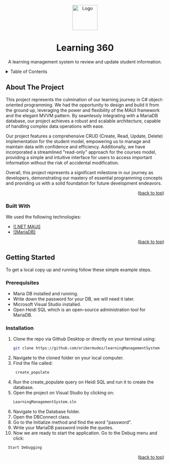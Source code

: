 <!-- PROJECT LOGO -->
<br />
<div align="center">
  <a href="https://github.com/othneildrew/Best-README-Template">
    <img src="images/logo.png" alt="Logo" width="80" height="80">
  </a>

  <h1 align="center">Learning 360</h1>

  <p align="center">
    A learning management system to review and update student information. 
  </p>
</div>



<!-- TABLE OF CONTENTS -->
<details>
  <summary>Table of Contents</summary>
  <ol>
    <li>
      <a href="#about-the-project">About The Project</a>
      <ul>
        <li><a href="#built-with">Built With</a></li>
      </ul>
    </li>
    <li>
      <a href="#getting-started">Getting Started</a>
      <ul>
        <li><a href="#prerequisites">Prerequisites</a></li>
        <li><a href="#installation">Installation</a></li>
      </ul>
    </li>
    <li><a href="#usage">Usage</a></li>
    <li><a href="#roadmap">Roadmap</a></li>
    <li><a href="#contributing">Contributing</a></li>
    <li><a href="#license">License</a></li>
    <li><a href="#contact">Contact</a></li>
    <li><a href="#acknowledgments">Acknowledgments</a></li>
  </ol>
</details>



<!-- ABOUT THE PROJECT -->
## About The Project

This project represents the culmination of our learning journey in C# object-oriented programming. We had the opportunity to design and build it from the ground up, leveraging the power and flexibility of the MAUI framework and the elegant MVVM pattern. By seamlessly integrating with a MariaDB database, our project achieves a robust and scalable architecture, capable of handling complex data operations with ease.

Our project features a comprehensive CRUD (Create, Read, Update, Delete) implementation for the student model, empowering us to manage and maintain data with confidence and efficiency. Additionally, we have incorporated a streamlined "read-only" approach for the courses model, providing a simple and intuitive interface for users to access important information without the risk of accidental modification.

Overall, this project represents a significant milestone in our journey as developers, demonstrating our mastery of essential programming concepts and providing us with a solid foundation for future development endeavors.

<p align="right">(<a href="#readme-top">back to top</a>)</p>



### Built With

We used the following technologies:

* [![.NET MAUI]][Maui-url]
* [![MariaDB]][Maria-url]

<p align="right">(<a href="#readme-top">back to top</a>)</p>


<!-- GETTING STARTED -->
## Getting Started

To get a local copy up and running follow these simple example steps.

### Prerequisites

* Maria DB installed and running.
* Write down the password for your DB, we will need it later.
* Microsoft Visual Studio installed.
* Open Heidi SQL which is an open-source administration tool for MariaDB.

### Installation

1. Clone the repo via Github Desktop or directly on your terminal using:
   ```sh
   git clone https://github.com/oribermudez/learningManagementSystem
   ```
2. Navigate to the cloned folder on your local computer.
3. Find the file called:
   ```sh
    create_populate
   ```
4. Run the create_populate query on Heidi SQL and run it to create the database.
5. Open the project on Visual Studio by clicking on:
   ```sh
   LearningManagementSystem.sln
   ```
6. Navigate to the Database folder. 
7. Open the DBConnect class.
8. Go to the Initialize method and find the word "password".
9. Write your MariaDB password inside the quotes.
10. Now we are ready to start the application. Go to the Debug menu and click:
  ```sh
   Start Debugging
   ```


<p align="right">(<a href="#readme-top">back to top</a>)</p>

<!-- MARKDOWN LINKS & IMAGES -->
[product-screenshot]: images/screenshot.png
[Maui-url]: https://learn.microsoft.com/en-us/dotnet/maui/?view=net-maui-7.0
[Maria-url]: https://mariadb.org/